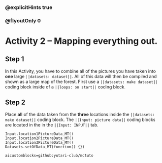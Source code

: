 ### @explicitHints true
### @flyoutOnly 0

# Activity 2 – Mapping everything out.

## Step 1
In this Activity, you have to combine all of the pictures you have taken into **one** large `||datasets: dataset||`. All of this data will then be compiled and
shown as a large map of the forest. First use a `||datasets: make dataset||` coding block inside of a `||loops: on start||` coding block. 

## Step 2
Place **all** of the data taken from the **three** locations inside the `||datasets: make dataset||` coding block. The `||Input: picture data||` 
coding blocks are located in the in the `||Input: INPUT||` tab. 

```ghost
Input.location1PictureData_MT()
Input.location2PictureData_MT()
Input.location3PictureData_MT()
Datasets.setOfData_MT(function() {})
```

```package
aicustomblocks=github:yutari-club/mctuto
```